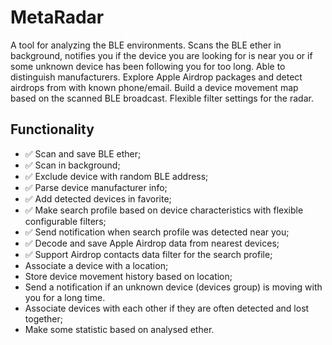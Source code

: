 # MetaRadar

A tool for analyzing the BLE environments. Scans the BLE ether in background, notifies you if the device you are looking for is near you or if some unknown device has been following you for too long. Able to distinguish manufacturers. Explore Apple Airdrop packages and detect airdrops from with known phone/email. Build a device movement map based on the scanned BLE broadcast. Flexible filter settings for the radar.

## Functionality

* ✅ Scan and save BLE ether;
* ✅ Scan in background;
* ✅ Exclude device with random BLE address;
* ✅ Parse device manufacturer info;
* ✅ Add detected devices in favorite;
* ✅ Make search profile based on device characteristics with flexible configurable filters;
* ✅ Send notification when search profile was detected near you;
* ✅ Decode and save Apple Airdrop data from nearest devices;
* ✅ Support Airdrop contacts data filter for the search profile;
* Associate a device with a location;
* Store device movement history based on location;
* Send a notification if an unknown device (devices group) is moving with you for a long time.
* Associate devices with each other if they are often detected and lost together;
* Make some statistic based on analysed ether.
